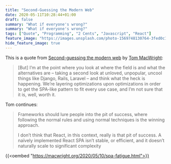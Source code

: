 ```yaml
---
title: "Second-Guessing the Modern Web"
date: 2020-05-11T10:28:44+01:00
draft: false
summary: "What if everyone's wrong?"
summary: "What if everyone's wrong?"
tags: ["Quote", "Programming", "2 Cents", "Javascript", "React"]
feature_image: "https://images.unsplash.com/photo-1569748130764-3fed0c102c59?ixlib=rb-1.2.1&ixid=eyJhcHBfaWQiOjEyMDd9&auto=format&fit=crop&w=1024&q=80"
hide_feature_image: true
---
```


This is a quote from [Second-guessing the modern web](https://macwright.org/2020/05/10/spa-fatigue.html) by [Tom MacWright](https://twitter.com/tmcw):

> [But] I’m at the point where you look at where the field is and what the alternatives are – taking a second look at unloved, unpopular, uncool things like Django, Rails, Laravel – and think what the heck is happening. We’re layering optimizations upon optimizations in order to get the SPA-like pattern to fit every use case, and I’m not sure that it is, well, worth it.

Tom continues:

> Frameworks should lure people into the pit of success, where following the normal rules and using normal techniques is the winning approach.
> 
> I don’t think that React, in this context, really is that pit of success. A naïvely implemented React SPA isn’t stable, or efficient, and it doesn’t naturally scale to significant complexity

{{<oembed "https://macwright.org/2020/05/10/spa-fatigue.html">}}